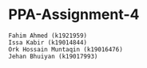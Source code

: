 # PPA-Assignment-4
	Fahim Ahmed (k1921959)
	Issa Kabir (k19014844)
	Ork Hossain Muntaqin (k19016476)
	Jehan Bhuiyan (k19017993)